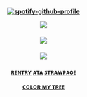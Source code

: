 

<h4 align="center">

[![spotify-github-profile](https://spotify-github-profile.kittinanx.com/api/view?uid=amwonvf2avhdwndphxsrhb8g5&cover_image=true&theme=natemoo-re&show_offline=false&background_color=121212&interchange=false&bar_color_cover=true&bar_color=53b14f)](https://github.com/kittinan/spotify-github-profile)
  
![](https://files.catbox.moe/83taku.png)
</h4> 
<h4 align="center">

  ![](https://komarev.com/ghpvc/?username=Iovefool&color=grey&style=flat-square&label=˚ʚ♡ɞ˚)
</h4>
</p>

<h4 align="center">
  

![](https://files.catbox.moe/u4pdti.png)


<h4 align="center">
  
[ʀᴇɴᴛʀʏ](https://rentry.co/slipstream) [ᴀᴛᴀ](https://calamity.atabook.org/) [ꜱᴛʀᴀᴡᴘᴀɢᴇ](https://sun2theshrine.straw.page/)

[ᴄᴏʟᴏʀ ᴍʏ ᴛʀᴇᴇ](https://colormytree.me/2024/01JE9VWSQKA5TFYWGT97X64REF)


